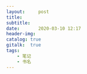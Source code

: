 ```yaml
---
layout:     post
title:      
subtitle:   
date:       2020-03-10 12:17
header-img: 
catalog: true
gitalk:  true
tags:
    - 笔记
    - 书名
---
```

